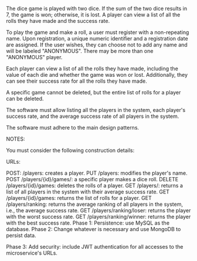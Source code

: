 The dice game is played with two dice. If the sum of the two dice results in 7, the game is won; otherwise, it is lost. A player can view a list of all the rolls they have made and the success rate.

To play the game and make a roll, a user must register with a non-repeating name. Upon registration, a unique numeric identifier and a registration date are assigned. If the user wishes, they can choose not to add any name and will be labeled "ANONYMOUS". There may be more than one "ANONYMOUS" player.

Each player can view a list of all the rolls they have made, including the value of each die and whether the game was won or lost. Additionally, they can see their success rate for all the rolls they have made.

A specific game cannot be deleted, but the entire list of rolls for a player can be deleted.

The software must allow listing all the players in the system, each player's success rate, and the average success rate of all players in the system.

The software must adhere to the main design patterns.

NOTES:

You must consider the following construction details:

URLs:

POST: /players: creates a player.
PUT /players: modifies the player's name.
POST /players/{id}/games/: a specific player makes a dice roll.
DELETE /players/{id}/games: deletes the rolls of a player.
GET /players/: returns a list of all players in the system with their average success rate.
GET /players/{id}/games: returns the list of rolls for a player.
GET /players/ranking: returns the average ranking of all players in the system, i.e., the average success rate.
GET /players/ranking/loser: returns the player with the worst success rate.
GET /players/ranking/winner: returns the player with the best success rate.
Phase 1:
Persistence: use MySQL as the database.
Phase 2:
Change whatever is necessary and use MongoDB to persist data.

Phase 3:
Add security: include JWT authentication for all accesses to the microservice's URLs.
